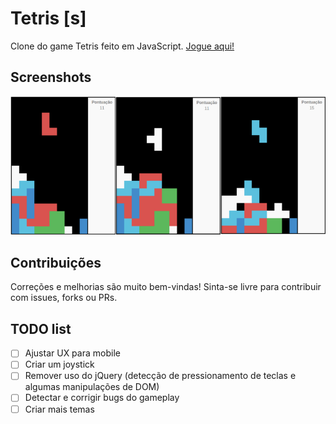 # Tetris [s]

Clone do game Tetris feito em JavaScript. [Jogue aqui!](http://tetriss.com)

## Screenshots

![picture](img/screenshots.png)

## Contribuições

Correções e melhorias são muito bem-vindas! Sinta-se livre para contribuir com issues, forks ou PRs.

## TODO list

- [ ] Ajustar UX para mobile
- [ ] Criar um joystick
- [ ] Remover uso do jQuery (detecção de pressionamento de teclas e algumas manipulações de DOM)
- [ ] Detectar e corrigir bugs do gameplay
- [ ] Criar mais temas
